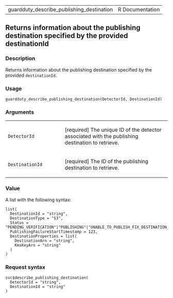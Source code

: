 <table style="width: 100%;">
<tbody>
<tr class="odd">
<td>guardduty_describe_publishing_destination</td>
<td style="text-align: right;">R Documentation</td>
</tr>
</tbody>
</table>

## Returns information about the publishing destination specified by the provided destinationId

### Description

Returns information about the publishing destination specified by the
provided `destinationId`.

### Usage

    guardduty_describe_publishing_destination(DetectorId, DestinationId)

### Arguments

<table>
<colgroup>
<col style="width: 35%" />
<col style="width: 65%" />
</colgroup>
<tbody>
<tr class="odd">
<td><code
id="guardduty_describe_publishing_destination_:_DetectorId">DetectorId</code></td>
<td><p>[required] The unique ID of the detector associated with the
publishing destination to retrieve.</p></td>
</tr>
<tr class="even">
<td><code
id="guardduty_describe_publishing_destination_:_DestinationId">DestinationId</code></td>
<td><p>[required] The ID of the publishing destination to
retrieve.</p></td>
</tr>
</tbody>
</table>

### Value

A list with the following syntax:

    list(
      DestinationId = "string",
      DestinationType = "S3",
      Status = "PENDING_VERIFICATION"|"PUBLISHING"|"UNABLE_TO_PUBLISH_FIX_DESTINATION_PROPERTY"|"STOPPED",
      PublishingFailureStartTimestamp = 123,
      DestinationProperties = list(
        DestinationArn = "string",
        KmsKeyArn = "string"
      )
    )

### Request syntax

    svc$describe_publishing_destination(
      DetectorId = "string",
      DestinationId = "string"
    )
